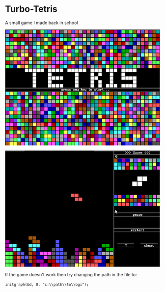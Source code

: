 # Turbo-Tetris

A small game I made back in school

![Main](Screenshots/MainMenu.png)

![Gameplay](Screenshots/Game.png)


If the game doesn't work then try changing the path in the file to:

`initgraph(&d, 0, "c:\\path\\to\\bgi");`